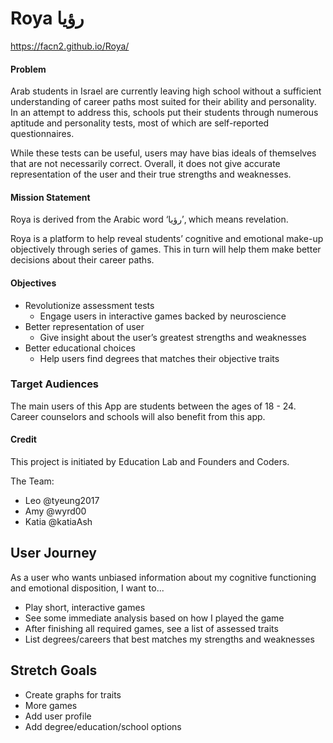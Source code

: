 # Roya رؤيا
https://facn2.github.io/Roya/

#### Problem
Arab students in Israel are currently leaving high school without a sufficient understanding of career paths most suited for their ability and personality. In an attempt to address this, schools put their students through numerous aptitude and personality tests, most of which are self-reported questionnaires. 

While these tests can be useful, users may have bias ideals of themselves that are not necessarily correct. Overall, it does not give accurate representation of the user and their true strengths and weaknesses. 

#### Mission Statement 
Roya is derived from the Arabic word ‘رؤيا’, which means revelation.

Roya is a platform to help reveal students’ cognitive and emotional make-up objectively through series of games. This in turn will help them make better decisions about their career paths.


#### Objectives
- Revolutionize assessment tests
    - Engage users in interactive games backed by neuroscience
- Better representation of user
    - Give insight about the user’s greatest strengths and weaknesses
- Better educational choices
    - Help users find degrees that matches their objective traits


### Target Audiences
The main users of this App are students between the ages of 18 - 24. Career counselors and schools will also benefit from this app.


#### Credit
This project is initiated by Education Lab and Founders and Coders.

The Team:
 + Leo @tyeung2017  
 + Amy @wyrd00  
 + Katia @katiaAsh


## User Journey
As a user who wants unbiased information about my cognitive functioning and emotional disposition, I want to...

+ Play short, interactive games
+ See some immediate analysis based on how I played the game
+ After finishing all required games, see a list of assessed traits
+ List degrees/careers that best matches my strengths and weaknesses

## Stretch Goals
+ Create graphs for traits
+ More games
+ Add user profile
+ Add degree/education/school options

